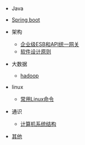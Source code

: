 -  Java

  - [Spring boot](springboot.md)
- 架构
 
  - [企业级ESB和API统一网关](企业级ESB和API统一网关.md)
  - [软件设计原则](一些流行的开发原则和定律.md)

- 大数据

  - [hadoop](hadoop.md)
- linux

  - [常用Linux命令](linuxgeneral.md)

- 通识

  - [计算机系统结构](systemstructure.md)

- [其他](other.md)
